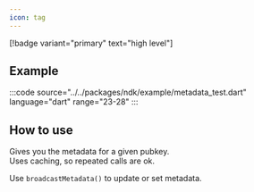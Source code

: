 ```yaml
---
icon: tag
---
```


[!badge variant="primary" text="high level"]

## Example

:::code source="../../packages/ndk/example/metadata_test.dart" language="dart" range="23-28" :::

## How to use

Gives you the metadata for a given pubkey. \
Uses caching, so repeated calls are ok.

Use `broadcastMetadata()` to update or set metadata.
